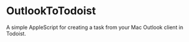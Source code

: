 # OutlookToTodoist
A simple AppleScript for creating a task from your Mac Outlook client in Todoist.
